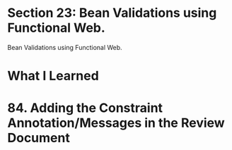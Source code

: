# Section 23: Bean Validations using Functional Web. 

Bean Validations using Functional Web.

# What I Learned

# 84. Adding the Constraint Annotation/Messages in the Review Document